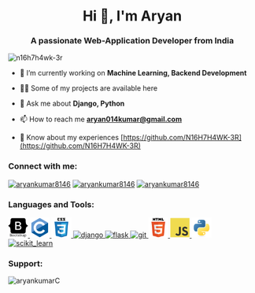 <h1 align="center">Hi 👋, I'm Aryan</h1>
<h3 align="center">A passionate Web-Application Developer from India</h3>

<p align="left"> <img src="https://komarev.com/ghpvc/?username=n16h7h4wk-3r&label=Profile%20views&color=0e75b6&style=flat" alt="n16h7h4wk-3r" /> </p>


- 🌱 I’m currently working on **Machine Learning, Backend Development**

- 👨‍💻 Some of my projects are available here
- 💬 Ask me about **Django, Python**

- 📫 How to reach me **aryan014kumar@gmail.com**

- 📄 Know about my experiences [https://github.com/N16H7H4WK-3R](https://github.com/N16H7H4WK-3R)

<h3 align="left">Connect with me:</h3>
<p align="left">
<a href="https://twitter.com/aryankumar8146" target="blank"><img align="center" src="https://raw.githubusercontent.com/rahuldkjain/github-profile-readme-generator/master/src/images/icons/Social/twitter.svg" alt="aryankumar8146" height="30" width="40" /></a>
<a href="https://linkedin.com/in/aryankumar8146" target="blank"><img align="center" src="https://raw.githubusercontent.com/rahuldkjain/github-profile-readme-generator/master/src/images/icons/Social/linked-in-alt.svg" alt="aryankumar8146" height="30" width="40" /></a>
<a href="https://instagram.com/aryankumar8146" target="blank"><img align="center" src="https://raw.githubusercontent.com/rahuldkjain/github-profile-readme-generator/master/src/images/icons/Social/instagram.svg" alt="aryankumar8146" height="30" width="40" /></a>
</p>

<h3 align="left">Languages and Tools:</h3>
<p align="left"> <a href="https://getbootstrap.com" target="_blank" rel="noreferrer"> <img src="https://raw.githubusercontent.com/devicons/devicon/master/icons/bootstrap/bootstrap-plain-wordmark.svg" alt="bootstrap" width="40" height="40"/> </a> <a href="https://www.cprogramming.com/" target="_blank" rel="noreferrer"> <img src="https://raw.githubusercontent.com/devicons/devicon/master/icons/c/c-original.svg" alt="c" width="40" height="40"/> </a> <a href="https://www.w3schools.com/css/" target="_blank" rel="noreferrer"> <img src="https://raw.githubusercontent.com/devicons/devicon/master/icons/css3/css3-original-wordmark.svg" alt="css3" width="40" height="40"/> </a> <a href="https://www.djangoproject.com/" target="_blank" rel="noreferrer"> <img src="https://cdn.worldvectorlogo.com/logos/django.svg" alt="django" width="40" height="40"/> </a> <a href="https://flask.palletsprojects.com/" target="_blank" rel="noreferrer"> <img src="https://www.vectorlogo.zone/logos/pocoo_flask/pocoo_flask-icon.svg" alt="flask" width="40" height="40"/> </a> <a href="https://git-scm.com/" target="_blank" rel="noreferrer"> <img src="https://www.vectorlogo.zone/logos/git-scm/git-scm-icon.svg" alt="git" width="40" height="40"/> </a> <a href="https://www.w3.org/html/" target="_blank" rel="noreferrer"> <img src="https://raw.githubusercontent.com/devicons/devicon/master/icons/html5/html5-original-wordmark.svg" alt="html5" width="40" height="40"/> </a> <a href="https://developer.mozilla.org/en-US/docs/Web/JavaScript" target="_blank" rel="noreferrer"> <img src="https://raw.githubusercontent.com/devicons/devicon/master/icons/javascript/javascript-original.svg" alt="javascript" width="40" height="40"/> </a> <a href="https://www.python.org" target="_blank" rel="noreferrer"> <img src="https://raw.githubusercontent.com/devicons/devicon/master/icons/python/python-original.svg" alt="python" width="40" height="40"/> </a> <a href="https://scikit-learn.org/" target="_blank" rel="noreferrer"> <img src="https://upload.wikimedia.org/wikipedia/commons/0/05/Scikit_learn_logo_small.svg" alt="scikit_learn" width="40" height="40"/> </a> </p>

<h3 align="left">Support:</h3>
<p><a href="https://www.buymeacoffee.com/aryankumarC"> <img align="left" src="https://cdn.buymeacoffee.com/buttons/v2/default-yellow.png" height="50" width="210" alt="aryankumarC" /></a></p><br><br>
